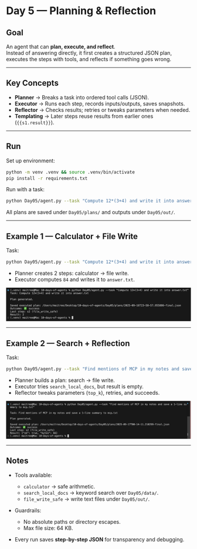 # Day 5 — Planning & Reflection

## Goal
An agent that can **plan, execute, and reflect**.  
Instead of answering directly, it first creates a structured JSON plan, executes the steps with tools, and reflects if something goes wrong.

---

## Key Concepts
- **Planner** → Breaks a task into ordered tool calls (JSON).
- **Executor** → Runs each step, records inputs/outputs, saves snapshots.
- **Reflector** → Checks results; retries or tweaks parameters when needed.
- **Templating** → Later steps reuse results from earlier ones (`{{s1.result}}`).

---

## Run

Set up environment:

```bash
python -m venv .venv && source .venv/bin/activate
pip install -r requirements.txt
````

Run with a task:

```bash
python Day05/agent.py --task "Compute 12*(3+4) and write it into answer.txt"
```

All plans are saved under `Day05/plans/` and outputs under `Day05/out/`.

---

## Example 1 — Calculator + File Write

Task:

```bash
python Day05/agent.py --task "Compute 12*(3+4) and write it into answer.txt"
```

* Planner creates 2 steps: calculator → file write.
* Executor computes `84` and writes it to `answer.txt`.

<p align="center">
  <img src="images/example_calc.png" alt="Calculator + File Write Example" width="600"/>
</p>

---

## Example 2 — Search + Reflection

Task:

```bash
python Day05/agent.py --task "Find mentions of MCP in my notes and save to mcp.txt"
```

* Planner builds a plan: search → file write.
* Executor tries `search_local_docs`, but result is empty.
* Reflector tweaks parameters (`top_k`), retries, and succeeds.

<p align="center">
  <img src="images/example_reflect.png" alt="Reflection Example" width="600"/>
</p>

---

## Notes

* Tools available:

  * `calculator` → safe arithmetic.
  * `search_local_docs` → keyword search over `Day05/data/`.
  * `file_write_safe` → write text files under `Day05/out/`.
* Guardrails:

  * No absolute paths or directory escapes.
  * Max file size: 64 KB.
* Every run saves **step-by-step JSON** for transparency and debugging.
